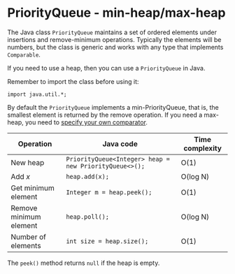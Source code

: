 PriorityQueue - min-heap/max-heap
=================================

The Java class `PriorityQueue` maintains a set of ordered elements
under insertions and remove-minimum operations.
Typically the elements will be numbers,
but the class is generic and works with any type that implements `Comparable`.

If you need to use a heap, then you can use a `PriorityQueue` in Java.

Remember to import the class before using it:

```
import java.util.*;
```

By default the `PriorityQueue` implements a min-PriorityQueue,
that is, the smallest element is returned by the remove operation.
If you need a max-heap, you need to
[specify your own comparator](maxheap.md).

| Operation | Java code | Time complexity |
| --- | --- | --- |
| New heap | `PriorityQueue<Integer> heap = new PriorityQueue<>();` | O(1) |
| Add *x* | `heap.add(x);` | O(log N) |
| Get minimum element | `Integer m = heap.peek();` | O(1) |
| Remove minimum element | `heap.poll();` | O(log N) |
| Number of elements | `int size = heap.size();` | O(1) |

The `peek()` method returns `null` if the heap is empty.
